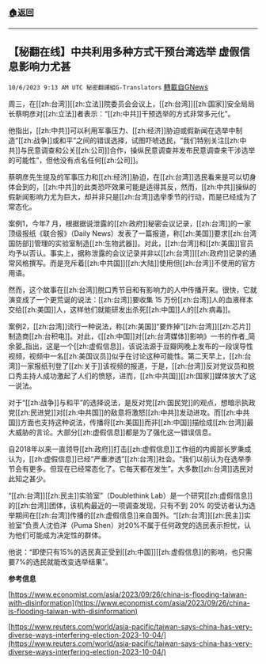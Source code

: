 ###  [:house:返回](README.md)
---


## 【秘翻在线】中共利用多种方式干预台湾选举  虚假信息影响力尤甚
`10/6/2023 9:13 AM UTC 秘密翻譯組G-Translators` [轉載自GNews](https://gnews.org/articles/1792324)

周三，在[[zh:台湾]][[zh:立法]]院委员会会议上，[[zh:台湾]][[zh:国家]]安全局局长蔡明彦对[[zh:立法]]者表示：“[[zh:中共]]干预选举的方式非常多元化”。

他指出，[[zh:中共]]可以利用军事压力、[[zh:经济]]胁迫或假新闻在选举中制造“[[zh:战争]]或和平”之间的错误选择，试图吓唬选民，“我们特别关注[[zh:中共]]与民意调查和公关[[zh:公司]]合作，操纵民意调查并发布民意调查来干涉选举的可能性”，但他没有点名任何[[zh:公司]]。

蔡明彦先生提及的军事压力和[[zh:经济]]胁迫，在[[zh:台湾]]选民看来是可以切身体会到的，[[zh:中共]]的此类恐吓效果可能是适得其反，然而，[[zh:中共]]操纵的假新闻影响力尤为巨大，却并非只是[[zh:台湾]]选举季节的行动，而是已经成为了常态化。

案例1，今年7 月，根据据说泄露的[[zh:政府]]秘密会议记录，[[zh:台湾]]的一家顶级报纸《联合报》（Daily News）发表了一篇报道，称[[zh:美国]]要求[[zh:台湾国防部]]管理的实验室制造[[zh:生物武器]]。对此，[[zh:台湾]]和[[zh:美国]]官员均予以否认。事实上，据称泄露的会议记录并非以[[zh:台湾]][[zh:政府]]记录的通常风格撰写。而是充斥着[[zh:中共国]][[zh:大陆]]使用但[[zh:台湾]]不使用的官方用语。

然而，这个故事在[[zh:台湾]]脱口秀节目和有影响力的人中传播开来。很快，它就演变成了一个更荒诞的说法：[[zh:台湾]]要收集 15 万份[[zh:台湾]]人的血液样本交给[[zh:美国]]人，这样他们就能研发出杀死[[zh:中国]]人的[[zh:病毒]]。

案例2，[[zh:台湾]]流行一种说法，称[[zh:美国]]“要炸掉”[[zh:台湾]][[zh:芯片]]制造商[[zh:台积电]]。对此，《[[zh:中国]]对[[zh:台湾媒体]]影响》一书的作者_简余晏_指出，这是一个[[zh:虚假信息]]，该说法源于豆瓣网晚上发布的一段误导性视频，视频中一名[[zh:美国议员]]似乎在讨论这种可能性。第二天早上，[[zh:台湾]]一家报纸刊登了[[zh:关于]]该视频的报道，于是，[[zh:台湾]]反对党议员和脱口秀主持人成功激起了人们的愤怒，进而，[[zh:中共国]][[zh:国家]]媒体放大了这一说法。

对于“[[zh:战争]]与和平”的选择说法，是反对党[[zh:国民党]]的观点，想暗示执政党[[zh:民进党]]对[[zh:中共国]]的敌意将激怒[[zh:中共]]发动进攻。而[[zh:中共国]]方面也支持这种说法，传播将[[zh:美国]]而非[[zh:中国]]描绘成[[zh:台湾]]最大威胁的言论。大部分[[zh:虚假信息]]都是为了强化这一错误信息。

自2018年以来一直领导[[zh:政府]]打击[[zh:虚假信息]]工作组的内阁部长罗秉成认为，[[zh:虚假信息]]已经“严重渗透”[[zh:台湾]]社会。“我们以前认为在选举季节会有更多。但现在已经常态化了。它每天都在发生”。大多数[[zh:台湾]]选民对此知之甚少。

“[[zh:台湾]][[zh:民主]]实验室”（Doublethink Lab）是一个研究[[zh:虚假信息]]的[[zh:台湾]]团体，该机构最近的一项调查发现，只有不到 20% 的受访者认为选举期间在[[zh:台湾]]传播的[[zh:虚假信息]]来自国外。“[[zh:台湾]][[zh:民主]]实验室”负责人沈伯洋（Puma Shen）对20%不属于任何政党的选民表示担忧，认为他们可能成为决定性的群体。

他说：“即使只有15%的选民真正受到[[zh:中国]][[zh:虚假信息]]的影响，也只需要7%的选民就能改变选举结果”。

**参考信息**

[https://www.economist.com/asia/2023/09/26/china-is-flooding-taiwan-with-disinformation](https://www.economist.com/asia/2023/09/26/china-is-flooding-taiwan-with-disinformation)

[https://www.reuters.com/world/asia-pacific/taiwan-says-china-has-very-diverse-ways-interfering-election-2023-10-04/](https://www.reuters.com/world/asia-pacific/taiwan-says-china-has-very-diverse-ways-interfering-election-2023-10-04/)
